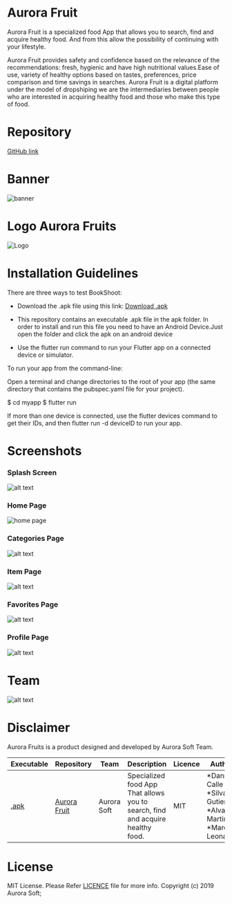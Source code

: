 # Aurora Fruit
Aurora Fruit is a specialized food App that allows you to search, find and acquire healthy food. And from this allow the possibility of continuing with your lifestyle.

Aurora Fruit provides safety and confidence based on the relevance of the recommendations: fresh, hygienic and have high nutritional values.Ease of use, variety of healthy options based on tastes, preferences, price comparison and time savings in searches. Aurora Fruit is a digital platform under the model of dropshiping we are the intermediaries between people who are interested in acquiring healthy food and those who make this type of food.

# Repository
[GitHub link](https://github.com/aurora-soft/aurora-fruts)

# Banner
![banner](https://github.com/aurora-soft/aurora-fruts/blob/master/logos/banner.png)

# Logo Aurora Fruits
![Logo](https://github.com/aurora-soft/aurora-fruts/blob/master/logos/aurora.png)

# Installation Guidelines

There are three ways to test BookShoot:

- Download the .apk file using this link: [Download .apk](https://github.com/aurora-soft/aurora-fruts/blob/master/apk/app.apk)

- This repository contains an executable .apk file in the apk folder. In order to install and run this file you need to have an Android Device.Just open the folder and click the apk on an android device

- Use the flutter run command to run your Flutter app on a connected device or simulator.

 To run your app from the command-line:

 Open a terminal and change directories to the root of your app (the same directory that contains the pubspec.yaml file for   your project).
 
  $ cd myapp $ flutter run

  If more than one device is connected, use the flutter devices command to get their IDs, and then flutter run -d deviceID to   run your app.

# Screenshots
### Splash Screen
![alt text](https://github.com/aurora-soft/aurora-fruts/blob/master/logos/splash.jpg)

### Home Page
![home page](https://github.com/aurora-soft/aurora-fruts/blob/master/logos/home.jpg)

### Categories Page
![alt text](https://github.com/aurora-soft/aurora-fruts/blob/master/logos/categories.jpg)

### Item Page
![alt text](https://github.com/aurora-soft/aurora-fruts/blob/master/logos/item.jpg)

### Favorites Page
![alt text](https://github.com/aurora-soft/aurora-fruts/blob/master/logos/favorites.jpg)

### Profile Page
![alt text](https://github.com/aurora-soft/aurora-fruts/blob/master/logos/profile.jpg)


# Team
![alt text](https://github.com/aurora-soft/aurora-fruts/blob/master/logos/team.png)

# Disclaimer
Aurora Fruits is a product designed and developed by Aurora Soft Team.

| Executable  | Repository | Team | Description	|Licence |Authors|
| ------------- | ----------- | ------------- | ----------------------- | ------------- | ------------- |
|[.apk](https://github.com/aurora-soft/aurora-fruts/raw/master/apk/app.apk)| [Aurora Fruit](https://github.com/aurora-soft/aurora-fruts) |Aurora Soft|Specialized food App<br> That allows you to search, find and acquire healthy food.|MIT|*Danna Calle<br> *Silvana Gutierrez<br> *Alvaro Martinez<br> *Marco Leonardini|


# License
MIT License. Please Refer [LICENCE](https://opensource.org/licenses/MIT) file for more info. Copyright (c) 2019 Aurora Soft;


